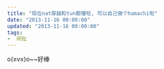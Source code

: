 ```yaml
---
title: "现在nat穿越和tun都懂啦, 可以自己做个hamachi啦"
date: "2013-11-16 00:00:00"
updated: "2013-11-16 00:00:00"
tags:
-  闲扯
---
```



o(≥v≤)o~~好棒

[](/notename/ "archive 20131116")


